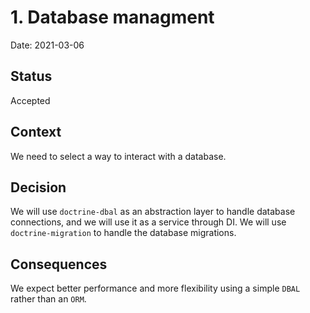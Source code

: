 # 1. Database managment
Date: 2021-03-06

## Status

Accepted

## Context

We need to select a way to interact with a database. 

## Decision

We will use `doctrine-dbal` as an abstraction layer to handle database connections, and we will use it as a service through DI. 
We will use `doctrine-migration` to handle the database migrations. 

## Consequences

We expect better performance and more flexibility using a simple `DBAL` rather than an `ORM`.


